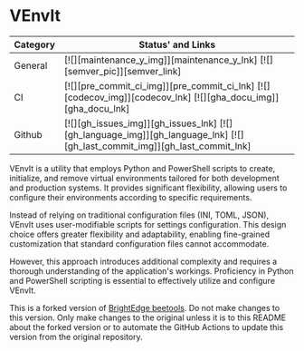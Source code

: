 # VEnvIt

| **Category** | **Status' and Links** |
| ------------ | ------------------------------------------------------------------------------------------------------------------------- |
| General | \[![][maintenance_y_img]\][maintenance_y_lnk] \[![][semver_pic]\][semver_link] |
| CI | \[![][pre_commit_ci_img]\][pre_commit_ci_lnk] \[![][codecov_img]\][codecov_lnk] \[![][gha_docu_img]\][gha_docu_lnk] |
| Github | \[![][gh_issues_img]\][gh_issues_lnk] \[![][gh_language_img]\][gh_language_lnk] \[![][gh_last_commit_img]\][gh_last_commit_lnk] |

VEnvIt is a utility that employs Python and PowerShell scripts to create, initialize, and remove virtual environments tailored for both development and production systems. It provides significant flexibility, allowing users to configure their environments according to specific requirements.

Instead of relying on traditional configuration files (INI, TOML, JSON), VEnvIt uses user-modifiable scripts for settings configuration. This design choice offers greater flexibility and adaptability, enabling fine-grained customization that standard configuration files cannot accommodate.

However, this approach introduces additional complexity and requires a thorough understanding of the application's workings. Proficiency in Python and PowerShell scripting is essential to effectively utilize and configure VEnvIt.

This is a forked version of [BrightEdge beetools](https://github.com/BrightEdgeeServices/beetools).
Do not make changes to this version.
Only make changes to the original unless it is to this README about the forked version
or to automate the GitHub Actions to update this version from the original repository.
